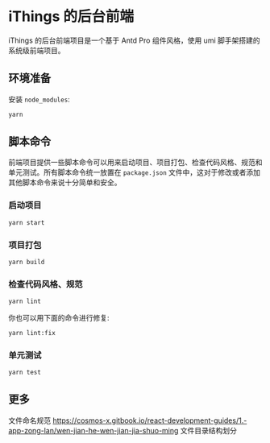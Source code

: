 # iThings 的后台前端

iThings 的后台前端项目是一个基于 Antd Pro 组件风格，使用 umi 脚手架搭建的系统级前端项目。

## 环境准备

安装 `node_modules`:

```bash
yarn
```

## 脚本命令

前端项目提供一些脚本命令可以用来启动项目、项目打包、检查代码风格、规范和单元测试。所有脚本命令统一放置在 `package.json` 文件中，这对于修改或者添加其他脚本命令来说十分简单和安全。

### 启动项目

```bash
yarn start
```

### 项目打包

```bash
yarn build
```

### 检查代码风格、规范

```bash
yarn lint
```

你也可以用下面的命令进行修复:

```bash
yarn lint:fix
```

### 单元测试

```bash
yarn test
```

## 更多

文件命名规范 <https://cosmos-x.gitbook.io/react-development-guides/1.-app-zong-lan/wen-jian-he-wen-jian-jia-shuo-ming> 文件目录结构划分
